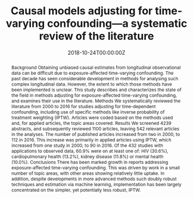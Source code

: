﻿---
abstract: "Background
Obtaining unbiased causal estimates from longitudinal observational data can be difficult due to exposure-affected time-varying confounding. The past decade has seen considerable development in methods for analysing such complex longitudinal data. However, the extent to which those methods have been implemented is unclear. This study describes and characterizes the state of the field in methods adjusting for exposure-affected time-varying confounding, and examines their use in the literature.
Methods
We systematically reviewed the literature from 2000 to 2016 for studies adjusting for time-dependent confounding, including use of specific methods like inverse probability of treatment weighting (IPTW). Articles were coded based on the methods used and, for applied articles, the topic areas covered.
Results
We screened 4239 abstracts, and subsequently reviewed 1100 articles, leaving 542 relevant articles in the analyses. The number of published articles increased from two in 2000, to 112 in 2016. This increase was primarily in applied articles using IPTW, which increased from one study in 2000, to 90 in 2016. Of the 432 studies with applications to observed data, 60.9% were on at least one of: HIV (30.6%), cardiopulmonary health (13.2%), kidney disease (11.8%) or mental health (10.0%).
Conclusions
There has been marked growth in reports addressing exposure-affected time-varying confounding. This was driven by work in a small number of topic areas, with other areas showing relatively little uptake. In addition, despite developments in more advanced methods such doubly robust techniques and estimation via machine learning, implementation has been largely concentrated on the simpler, yet potentially less robust, IPTW."
authors:
- admin
- Timothy A Dobbins
- Richard P Mattick
date: "2018-10-24T00:00:00Z"
doi: "10.1093/ije/dyy218"
featured: false
image:
  caption: 'Image credit: [**DRINKWISE**]'
  focal_point: ""
  preview_only: false
projects: []
publication: 'International Journal of Epidemiology 48(1)'
publication_short: ""
publication_types:
- "2"
publishDate: "2018-10-24T00:00:00Z"
summary: An overview and systematic review of methods for handling exposure-affected time-varying confounding.
tags:
- Source Themes
url_source: "https://www.sciencedirect.com/science/article/pii/S0376871619302881"
title: "Causal models adjusting for time-varying confounding—a systematic review of the literature "
---

